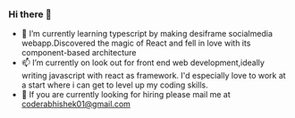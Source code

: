 ### Hi there 👋

- 🌱 I’m currently learning typescript by making desiframe socialmedia webapp.Discovered the magic of React and fell in love with its component-based architecture
- 📫 I’m currently on look out for front end web development,ideally writing javascript with react as framework. I'd especially love to work at a start where i can get to level up my coding skills.
- 🤔 If you are currently looking for hiring please mail me at coderabhishek01@gmail.com
